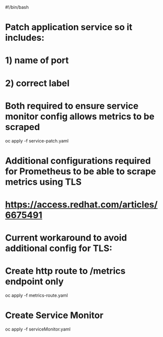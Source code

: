 #!/bin/bash

# Patch application service so it includes:
# 1) name of port
# 2) correct label
# Both required to ensure service monitor config allows metrics to be scraped

oc apply -f service-patch.yaml

# Additional configurations required for Prometheus to be able to scrape metrics using TLS
# https://access.redhat.com/articles/6675491 
# Current workaround to avoid additional config for TLS:

# Create http route to /metrics endpoint only
oc apply -f metrics-route.yaml

# Create Service Monitor

oc apply -f serviceMonitor.yaml





